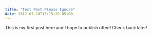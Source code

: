 ```yaml
---
title: "Test Post Please Ignore"
date: 2017-07-10T15:15:29-05:00
---
```


This is my first post here and I hope to publish often! Check back later!